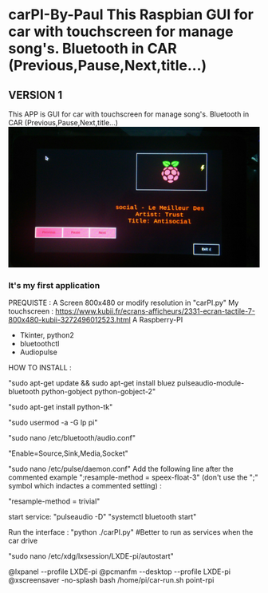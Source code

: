 # carPI-By-Paul This Raspbian GUI for car with touchscreen for manage song's. Bluetooth in CAR (Previous,Pause,Next,title...)
## VERSION 1 ##
This APP is GUI for car with touchscreen for manage song's. Bluetooth in CAR (Previous,Pause,Next,title...)
![Screenshot](P_20190811_184942_1.jpg)
### It's my first application ###
PREQUISTE :
A Screen 800x480 or modify resolution in "carPI.py"
My touchscreen : https://www.kubii.fr/ecrans-afficheurs/2331-ecran-tactile-7-800x480-kubii-3272496012523.html
A Raspberry-PI
- Tkinter, python2
- bluetoothctl
- Audiopulse

HOW TO INSTALL :

"sudo apt-get update && sudo apt-get install bluez pulseaudio-module-bluetooth python-gobject python-gobject-2"

"sudo apt-get install python-tk"

"sudo usermod -a -G lp pi"

"sudo nano /etc/bluetooth/audio.conf"

"Enable=Source,Sink,Media,Socket"

"sudo nano /etc/pulse/daemon.conf"
Add the following line after the commented example ";resample-method = speex-float-3" (don't use the ";" symbol which indactes a commented setting) : 

"resample-method = trivial"

start service:
"pulseaudio -D"
"systemctl bluetooth start"

Run the interface :
"python ./carPI.py" 
#Better to run as services when the car drive

"sudo nano /etc/xdg/lxsession/LXDE-pi/autostart"

@lxpanel --profile LXDE-pi
@pcmanfm --desktop --profile LXDE-pi
@xscreensaver -no-splash
bash /home/pi/car-run.sh
point-rpi
